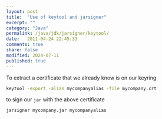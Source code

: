 ```yaml
---
layout: post
title:  "Use of keytool and jarsigner"
excerpt: ""
category: "Java"
permalink: /java/jdk/jarsigner/keytool/
date:   2011-04-24 22:45:33
comments: true
share: false
modified: 2024-07-11
published: true
---
```


To extract a certificate that we already know is on our keyring

```bash
keytool -export -alias mycompanyalias -file mycompany.crt
```

to sign our `jar` with the above certificate

```bash
jarsigner mycompany.jar mycompanyalias
```